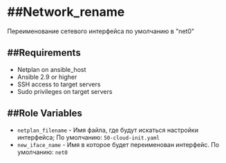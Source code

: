 ##Network_rename
=========

Переименование сетевого интерфейса по умолчанию в "net0"

##Requirements
------------
- Netplan on ansible_host
- Ansible 2.9 or higher
- SSH access to target servers
- Sudo privileges on target servers

##Role Variables
--------------
  - `netplan_filename` - Имя файла, где будут искаться настройки интерфейса; По умолчанию: `50-cloud-init.yaml`
  - `new_iface_name` - Имя в которое будет переименован интерфейс. По умолчанию: `net0`
